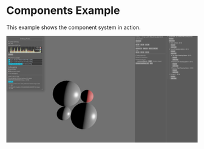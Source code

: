 # Components Example

This example shows the component system in action.

![debug ui](/.github/images/examples/debug-ui.png)
